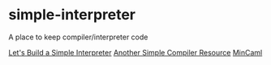# simple-interpreter
A place to keep compiler/interpreter code

[Let's Build a Simple Interpreter](https://ruslanspivak.com/lsbasi-part1/)
[Another Simple Compiler Resource](http://www.semware.com/html/01-lex.html)
[MinCaml](http://esumii.github.io/min-caml/paper.pdf)
